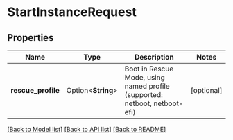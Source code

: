 # StartInstanceRequest

## Properties

Name | Type | Description | Notes
------------ | ------------- | ------------- | -------------
**rescue_profile** | Option<**String**> | Boot in Rescue Mode, using named profile (supported: netboot, netboot-efi) | [optional]

[[Back to Model list]](../README.md#documentation-for-models) [[Back to API list]](../README.md#documentation-for-api-endpoints) [[Back to README]](../README.md)


